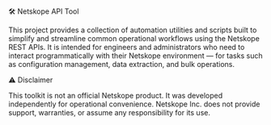 🛠️ Netskope API Tool

This project provides a collection of automation utilities and scripts built to simplify and streamline common operational workflows using the Netskope REST APIs.
It is intended for engineers and administrators who need to interact programmatically with their Netskope environment — for tasks such as configuration management, data extraction, and bulk operations.

⚠️ Disclaimer

This toolkit is not an official Netskope product.
It was developed independently for operational convenience. Netskope Inc. does not provide support, warranties, or assume any responsibility for its use.
